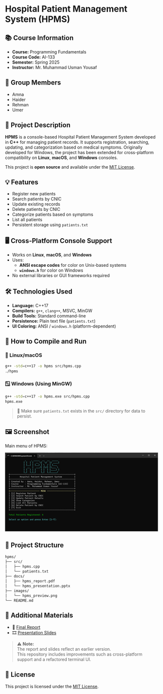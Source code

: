 # Hospital Patient Management System (HPMS)

## 📚 Course Information

- **Course:** Programming Fundamentals
- **Course Code:** AI-133
- **Semester:** Spring 2025
- **Instructor:** Mr. Muhammad Usman Yousaf

## 👥 Group Members

- Amna
- Haider
- Rehman
- Umer

## 🏥 Project Description

**HPMS** is a console-based Hospital Patient Management System developed in **C++** for managing patient records. It supports registration, searching, updating, and categorization based on medical symptoms. Originally developed for Windows, the project has been extended for cross-platform compatibility on **Linux**, **macOS**, and **Windows** consoles.

This project is **open source** and available under the [MIT License](LICENSE).

## 💡 Features

- Register new patients
- Search patients by CNIC
- Update existing records
- Delete patients by CNIC
- Categorize patients based on symptoms
- List all patients
- Persistent storage using `patients.txt`

## 🖥 Cross-Platform Console Support

- Works on **Linux**, **macOS**, and **Windows**
- Uses:
  - **ANSI escape codes** for color on Unix-based systems
  - **`windows.h`** for color on Windows
- No external libraries or GUI frameworks required

## 🛠 Technologies Used

- **Language:** C++17
- **Compilers:** `g++`, `clang++`, MSVC, MinGW
- **Build Tools:** Standard command-line
- **Persistence:** Plain text file (`patients.txt`)
- **UI Coloring:** ANSI / `windows.h` (platform-dependent)

## 🚀 How to Compile and Run

### 🐧 Linux/macOS

```bash
g++ -std=c++17 -o hpms src/hpms.cpp
./hpms
```

### 🪟 Windows (Using MinGW)

```bash
g++ -std=c++17 -o hpms.exe src/hpms.cpp
hpms.exe
```

> 📌 Make sure `patients.txt` exists in the `src/` directory for data to persist.

## 🖼 Screenshot

Main menu of HPMS:

![Main Menu Screenshot](images/hpms_preview.png)

## 📂 Project Structure

```
hpms/
├── src/
│   ├── hpms.cpp
│   └── patients.txt
├── docs/
│   ├── hpms_report.pdf
│   └── hpms_presentation.pptx
├── images/
│   └── hpms_preview.png
└── README.md
```

## 📎 Additional Materials

- 📄 [Final Report](docs/hpms_report.pdf)
- 🎞 [Presentation Slides](docs/hpms_presentation.pptx)

> ⚠️ **Note:**  
> The report and slides reflect an earlier version.  
> This repository includes improvements such as cross-platform support and a refactored terminal UI.

## 📄 License

This project is licensed under the [MIT License](LICENSE).
